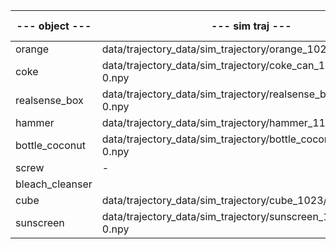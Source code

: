 | --- object ---  | --- sim traj ---                                                   | --- test ---                         | progress | success rate |
| --------------- | ------------------------------------------------------------------ | ------------------------------------ | -------- | ------------ |
| orange          | data/trajectory_data/sim_trajectory/orange_1024/step-0.npy         | orange_test_scene_data_1031_xxx      |          | 7/9          |
| coke            | data/trajectory_data/sim_trajectory/coke_can_1030/step-0.npy       |                                      |          | easy to fail |
| realsense_box   | data/trajectory_data/sim_trajectory/realsense_box_1024/step-0.npy  |                                      |          | 5/5          |
| hammer          | data/trajectory_data/sim_trajectory/hammer_1102/step-0.npy         |                                      |          |              |
| bottle_coconut  | data/trajectory_data/sim_trajectory/bottle_coconut_1101/step-0.npy |                                      |          |              |
| screw           | -                                                                  |                                      |          |              |
| bleach_cleanser |                                                                    |                                      |          |              |
| cube            | data/trajectory_data/sim_trajectory/cube_1023/step-0.npy           |                                      |          |              |
| sunscreen       | data/trajectory_data/sim_trajectory/sunscreen_1101/step-0.npy      | reflection, poor object pcd from cam |          |              |
